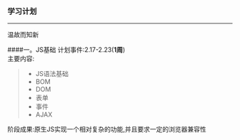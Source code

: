 ### 学习计划
---
温故而知新

####一。JS基础
计划事件:2.17-2.23(**1周**)  
主要内容:  
> - JS语法基础
> - BOM
> - DOM
> - 表单
> - 事件
> - AJAX

阶段成果:原生JS实现一个相对复杂的功能,并且要求一定的浏览器兼容性
